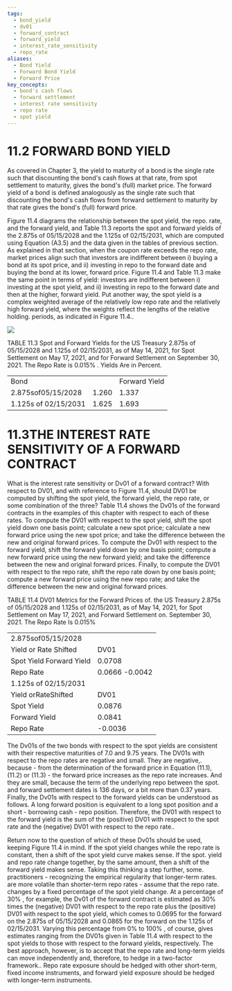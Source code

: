 ```yaml
---
tags:
  - bond_yield
  - dv01
  - forward_contract
  - forward_yield
  - interest_rate_sensitivity
  - repo_rate
aliases:
  - Bond Yield
  - Forward Bond Yield
  - Forward Price
key_concepts:
  - bond's cash flows
  - forward settlement
  - interest rate sensitivity
  - repo rate
  - spot yield
---
```


# 11.2 FORWARD BOND YIELD  

As covered in Chapter 3, the yield to maturity of a bond is the single rate such that discounting the bond's cash flows at that rate, from spot settlement to maturity, gives the bond's (full) market price. The forward yield of a bond is defined analogously as the single rate such that discounting the bond's cash flows from forward settlement to maturity by that rate gives the bond's (full) forward price.  

Figure 11.4 diagrams the relationship between the spot yield, the repo. rate, and the forward yield, and Table 11.3 reports the spot and forward yields of the 2.875s of 05/15/2028 and the 1.125s of 02/15/2031, which are computed using Equation (A3.5) and the data given in the tables of previous section. As explained in that section, when the coupon rate exceeds the repo rate, market prices align such that investors are indifferent between i) buying a bond at its spot price, and ii) investing in repo to the forward date and buying the bond at its lower, forward price. Figure 11.4 and Table 11.3 make the same point in terms of yield: investors are indifferent between i) investing at the spot yield, and ii) investing in repo to the forward date and then at the higher, forward yield. Put another way, the spot yield is a complex weighted average of the relatively low repo rate and the relatively high forward yield, where the weights reflect the lengths of the relative holding. periods, as indicated in Figure 11.4..  

![](6e34b70f551ec7cacfae9b16b71e4992734c72065c60b6297b973dbac0c43bad.jpg)  

TABLE 11.3  Spot and Forward Yields for the US Treasury 2.875s of 05/15/2028 and 1.125s of 02/15/2031, as of May 14, 2021, for Spot Settlement on May 17, 2021, and for Forward Settlement on September 30, 2021. The Repo Rate is $0.015\%$ . Yields Are in Percent.   


<html><body><table><tr><td>Bond</td><td></td><td>Forward Yield</td></tr><tr><td>2.875sof05/15/2028</td><td>1.260</td><td>1.337</td></tr><tr><td>1.125s of 02/15/2031</td><td>1.625</td><td>1.693</td></tr></table></body></html>  

# 11.3THE INTEREST RATE SENSITIVITY OF A FORWARD CONTRACT  

What is the interest rate sensitivity or Dv01 of a forward contract? With respect to DV01, and with reference to Figure 11.4, should DV01 be computed by shifting the spot yield, the forward yield, the repo rate, or some combination of the three? Table 11.4 shows the Dv01s of the forward contracts in the examples of this chapter with respect to each of these rates. To compute the DV01 with respect to the spot yield, shift the spot yield down one basis point; calculate a new spot price; calculate a new forward price using the new spot price; and take the difference between the new and original forward prices. To compute the Dv01 with respect to the forward yield, shift the forward yield down by one basis point; compute a new forward price using the new forward yield; and take the difference between the new and original forward prices. Finally, to compute the DV01 with respect to the repo rate, shift the repo rate down by one basis point; compute a new forward price using the new repo rate; and take the difference between the new and original forward prices.  

TABLE 11.4 DV01 Metrics for the Forward Prices of. the US Treasury 2.875s of 05/15/2028 and 1.125s of 02/15/2031, as of May 14, 2021, for Spot Settlement on May 17, 2021, and Forward Settlement on. September 30, 2021. The Repo Rate Is $0.015\%$   


<html><body><table><tr><td colspan="2">2.875sof05/15/2028</td></tr><tr><td>Yield or Rate Shifted</td><td>DV01</td></tr><tr><td>Spot Yield Forward Yield</td><td>0.0708</td></tr><tr><td>Repo Rate</td><td>0.0666 -0.0042</td></tr><tr><td>1.125s of 02/15/2031</td><td></td></tr><tr><td>Yield orRateShifted</td><td>DV01</td></tr><tr><td>Spot Yield</td><td>0.0876</td></tr><tr><td>Forward Yield</td><td>0.0841</td></tr><tr><td>Repo Rate</td><td>-0.0036</td></tr></table></body></html>  

The Dv01s of the two bonds with respect to the spot yields are consistent with their respective maturities of 7.0 and 9.75 years. The DV01s with respect to the repo rates are negative and small. They are negative,. because - from the determination of the forward price in Equation (11.1), (11.2) or (11.3) - the forward price increases as the repo rate increases. And they are small, because the term of the underlying repo between the spot. and forward settlement dates is 136 days, or a bit more than 0.37 years. Finally, the Dv01s with respect to the forward yields can be understood as follows. A long forward position is equivalent to a long spot position and a short - borrowing cash - repo position. Therefore, the DV01 with respect to the forward yield is the sum of the (positive) DV01 with respect to the spot rate and the (negative) DV01 with respect to the repo rate..  

Return now to the question of which of these Dv01s should be used, keeping Figure 11.4 in mind. If the spot yield changes while the repo rate is constant, then a shift of the spot yield curve makes sense. If the spot. yield and repo rate change together, by the same amount, then a shift of the forward yield makes sense. Taking this thinking a step further, some. practitioners - recognizing the empirical regularity that longer-term rates. are more volatile than shorter-term repo rates - assume that the repo rate. changes by a fixed percentage of the spot yield change. At a percentage of $30\%$ , for example, the Dv01 of the forward contract is estimated as $30\%$ times the (negative) DV01 with respect to the repo rate plus the (positive) DV01 with respect to the spot yield, which comes to 0.0695 for the forward on the 2.875s of 05/15/2028 and 0.0865 for the forward on the 1.125s of 02/15/2031. Varying this percentage from $0\%$ to $100\%$ , of course, gives estimates ranging from the DV01s given in Table 11.4 with respect to the spot yields to those with respect to the forward yields, respectively. The best approach, however, is to accept that the repo rate and long-term yields can move independently and, therefore, to hedge in a two-factor framework.. Repo rate exposure should be hedged with other short-term, fixed income instruments, and forward yield exposure should be hedged with longer-term instruments.

